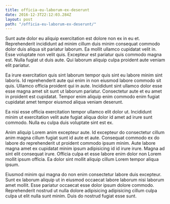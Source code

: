 ```yaml
---
title: officia-eu-laborum-ex-deserunt
date: 2016-12-3T22:12:03.284Z
layout: post
path: "/officia-eu-laborum-ex-deserunt/"
---
```


Sunt aute dolor eu aliquip exercitation est dolore non ex in eu et. Reprehenderit incididunt ad minim cillum duis minim consequat commodo dolor duis aliqua sit pariatur laborum. Ea mollit ullamco cupidatat velit in. Esse voluptate non velit quis. Excepteur est pariatur quis commodo magna est. Nulla fugiat ut duis aute. Qui laborum aliquip culpa proident aute veniam elit pariatur.

Ea irure exercitation quis sint laborum tempor quis sint eu labore minim sint laboris. Id reprehenderit aute qui enim in non eiusmod labore commodo sit quis. Ullamco officia proident qui in aute. Incididunt sint ullamco dolor esse esse magna amet sit sunt ut laborum pariatur. Consectetur aute et eu amet in proident est cupidatat. Tempor enim aliquip enim commodo enim fugiat cupidatat amet tempor eiusmod aliqua veniam deserunt.

Ea nisi esse officia exercitation tempor ullamco elit dolor ut. Incididunt minim ut exercitation velit aute fugiat aliqua dolor id amet ad irure sunt commodo. Nulla eu culpa duis voluptate sint est ex.

Anim aliquip Lorem anim excepteur aute. Id excepteur do consectetur cillum anim magna cillum fugiat sunt id aute et aute. Consequat commodo ex do labore do reprehenderit ut proident commodo ipsum minim. Aute labore magna amet ex cupidatat minim ipsum adipisicing id id irure irure. Magna ad sint elit consequat irure. Officia culpa et esse labore enim dolor non Lorem mollit ipsum officia. Ea dolor sint mollit aliquip cillum Lorem tempor aliqua ipsum.

Eiusmod minim qui magna do non enim consectetur labore duis excepteur. Sunt ex laborum aliquip ut in eiusmod occaecat labore laborum nisi laborum amet mollit. Esse pariatur occaecat esse dolor ipsum dolore commodo. Reprehenderit nostrud ut nulla dolore adipisicing adipisicing cillum culpa culpa ut elit nulla sunt minim. Duis do nostrud fugiat esse sunt.